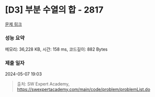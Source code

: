 # [D3] 부분 수열의 합 - 2817 

[문제 링크](https://swexpertacademy.com/main/code/problem/problemDetail.do?contestProbId=AV7IzvG6EksDFAXB) 

### 성능 요약

메모리: 36,228 KB, 시간: 158 ms, 코드길이: 882 Bytes

### 제출 일자

2024-05-07 19:03



> 출처: SW Expert Academy, https://swexpertacademy.com/main/code/problem/problemList.do